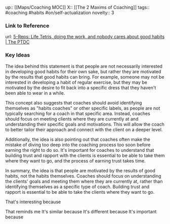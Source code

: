 up:: [[Maps/Coaching MOC]]
X:: [[The 2 Maxims of Coaching]]
tags:: #coaching #habits #on/self-actualization 
novelty:: 3

### Link to Reference
url: [5-Reps: Life Tetris, doing the work, and nobody cares about good habits | The PTDC](https://www.theptdc.com/articles/5-reps-Jan-13-2023)

### Key Ideas

The idea behind this statement is that people are not necessarily interested in developing good habits for their own sake, but rather they are motivated by the results that good habits can bring. For example, someone may not be interested in developing a habit of regular exercise, but they may be motivated by the desire to fit back into a specific dress that they haven't been able to wear in a while.

This concept also suggests that coaches should avoid identifying themselves as "habits coaches" or other specific labels, as people are not typically searching for a coach in that specific area. Instead, coaches should focus on meeting clients where they are currently at and understanding their specific goals and motivations. This will allow the coach to better tailor their approach and connect with the client on a deeper level.

Additionally, the idea is also pointing out that coaches often make the mistake of diving too deep into the coaching process too soon before earning the right to do so. It's important for coaches to understand that building trust and rapport with the clients is essential to be able to take them where they want to go, and the process of earning trust takes time.

In summary, the idea is that people are motivated by the results of good habits, not the habits themselves. Coaches should focus on understanding the clients' goals and meeting them where they are currently at, rather than identifying themselves as a specific type of coach. Building trust and rapport is essential to be able to take the clients where they want to go.

That's interesting because

That reminds me
It's similar because
It's different because
It's important because